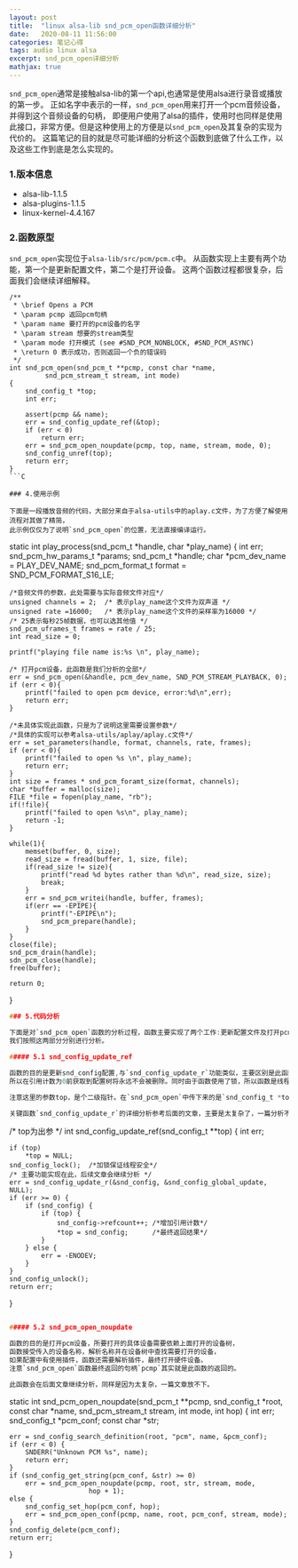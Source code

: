 ```yaml
---
layout: post
title:  "linux alsa-lib snd_pcm_open函数详细分析"
date:   2020-08-11 11:56:00
categories: 笔记心得
tags: audio linux alsa
excerpt: snd_pcm_open详细分析
mathjax: true
---
```


`snd_pcm_open`通常是接触alsa-lib的第一个api,也通常是使用alsa进行录音或播放的第一步。
正如名字中表示的一样，`snd_pcm_open`用来打开一个pcm音频设备，并得到这个音频设备的句柄，
即便用户使用了alsa的插件，使用时也同样是使用此接口，非常方便。但是这种使用上的方便是以`snd_pcm_open`及其复杂的实现为代价的。
这篇笔记的目的就是尽可能详细的分析这个函数到底做了什么工作，以及这些工作到底是怎么实现的。

### 1.版本信息

- alsa-lib-1.1.5
- alsa-plugins-1.1.5
- linux-kernel-4.4.167

### 2.函数原型

`snd_pcm_open`实现位于`alsa-lib/src/pcm/pcm.c`中。
从函数实现上主要有两个功能，第一个是更新配置文件，第二个是打开设备。
这两个函数过程都很复杂，后面我们会继续详细解释。
```
/**
 * \brief Opens a PCM
 * \param pcmp 返回pcm句柄
 * \param name 要打开的pcm设备的名字
 * \param stream 想要的stream类型
 * \param mode 打开模式 (see #SND_PCM_NONBLOCK, #SND_PCM_ASYNC)
 * \return 0 表示成功，否则返回一个负的错误码
 */
int snd_pcm_open(snd_pcm_t **pcmp, const char *name,
         snd_pcm_stream_t stream, int mode)
{
    snd_config_t *top;
    int err;

    assert(pcmp && name);
    err = snd_config_update_ref(&top);
    if (err < 0)
        return err;
    err = snd_pcm_open_noupdate(pcmp, top, name, stream, mode, 0);
    snd_config_unref(top);
    return err;
}
```C

### 4.使用示例

下面是一段播放音频的代码，大部分来自于alsa-utils中的aplay.c文件，为了方便了解使用流程对其做了精简，
此示例仅仅为了说明`snd_pcm_open`的位置，无法直接编译运行。
```
static int play_process(snd_pcm_t *handle, char *play_name)
{
    int err;
    snd_pcm_hw_params_t *params;
    snd_pcm_t *handle;
    char *pcm_dev_name = PLAY_DEV_NAME;
    snd_pcm_format_t format = SND_PCM_FORMAT_S16_LE;

    /*音频文件的参数，此处需要与实际音频文件对应*/
    unsigned channels = 2;  /* 表示play_name这个文件为双声道 */
    unsigned rate =16000;   /* 表示play_name这个文件的采样率为16000 */
    /* 25表示每秒25帧数据，也可以选其他值 */
    snd_pcm_uframes_t frames = rate / 25;
    int read_size = 0;

    printf("playing file name is:%s \n", play_name);

    /* 打开pcm设备，此函数是我们分析的全部*/
    err = snd_pcm_open(&handle, pcm_dev_name, SND_PCM_STREAM_PLAYBACK, 0);
    if (err < 0){
        printf("failed to open pcm device, error:%d\n",err);
        return err;
    }

    /*未具体实现此函数，只是为了说明这里需要设置参数*/
    /*具体的实现可以参考alsa-utils/aplay/aplay.c文件*/
    err = set_parameters(handle, format, channels, rate, frames);
    if (err < 0){
        printf("failed to open %s \n", play_name);
        return err;
    }
    int size = frames * snd_pcm_foramt_size(format, channels);
    char *buffer = malloc(size);
    FILE *file = fopen(play_name, "rb");
    if(!file){
        printf("failed to open %s\n", play_name);
        return -1;
    }

    while(1){
        memset(buffer, 0, size);
        read_size = fread(buffer, 1, size, file);
        if(read_size != size){
            printf("read %d bytes rather than %d\n", read_size, size);
            break;
        }
        err = snd_pcm_writei(handle, buffer, frames);
        if(err == -EPIPE){
            printf("-EPIPE\n");
            snd_pcm_prepare(handle);
        }
    }
    close(file);
    snd_pcm_drain(handle);
    sdn_pcm_close(handle);
    free(buffer);

    return 0;
}
```C
### 5.代码分析

下面是对`snd_pcm_open`函数的分析过程，函数主要实现了两个工作:更新配置文件及打开pcm设备。
我们按照这两部分分别进行分析。

##### 5.1 snd_config_update_ref

函数的目的是更新snd_config配置,与`snd_config_update_r`功能类似，主要区别是此函数会增加引用计数，
所以在引用计数为0前获取到配置树将永远不会被删除。同时由于函数使用了锁，所以函数是线程安全的。

注意这里的参数top，是个二级指针。在`snd_pcm_open`中传下来的是`snd_config_t *top;`中top的地址。

关键函数`snd_config_update_r`的详细分析参考后面的文章，主要是太复杂了，一篇分析不过来。

```
/* top为出参 */
int snd\_config\_update\_ref(snd\_config\_t \*\*top)
{
    int err;

    if (top)
        *top = NULL;
    snd_config_lock();  /*加锁保证线程安全*/
    /* 主要功能实现在此，后续文章会继续分析 */
    err = snd_config_update_r(&snd_config, &snd_config_global_update, NULL);
    if (err >= 0) {
        if (snd_config) {
            if (top) {
                snd_config->refcount++; /*增加引用计数*/
                *top = snd_config;      /*最终返回结果*/
            }
        } else {
            err = -ENODEV;
        }
    }
    snd_config_unlock();
    return err;
}
```C

##### 5.2 snd_pcm_open_noupdate

函数的目的是打开pcm设备，所要打开的具体设备需要依赖上面打开的设备树，
函数接受传入的设备名称，解析名称并在设备树中查找需要打开的设备，
如果配置中有使用插件，函数还需要解析插件，最终打开硬件设备。
注意`snd_pcm_open`函数最终返回的句柄`pcmp`其实就是此函数的返回的。

此函数会在后面文章继续分析，同样是因为太复杂，一篇文章放不下。
```
static int snd_pcm_open_noupdate(snd_pcm_t **pcmp, snd_config_t *root,
                 const char *name, snd_pcm_stream_t stream,
                 int mode, int hop)
{
    int err;
    snd_config_t *pcm_conf;
    const char *str;

    err = snd_config_search_definition(root, "pcm", name, &pcm_conf);
    if (err < 0) {
        SNDERR("Unknown PCM %s", name);
        return err;
    }
    if (snd_config_get_string(pcm_conf, &str) >= 0)
        err = snd_pcm_open_noupdate(pcmp, root, str, stream, mode,
                        hop + 1);
    else {
        snd_config_set_hop(pcm_conf, hop);
        err = snd_pcm_open_conf(pcmp, name, root, pcm_conf, stream, mode);
    }
    snd_config_delete(pcm_conf);
    return err;
}
```C
